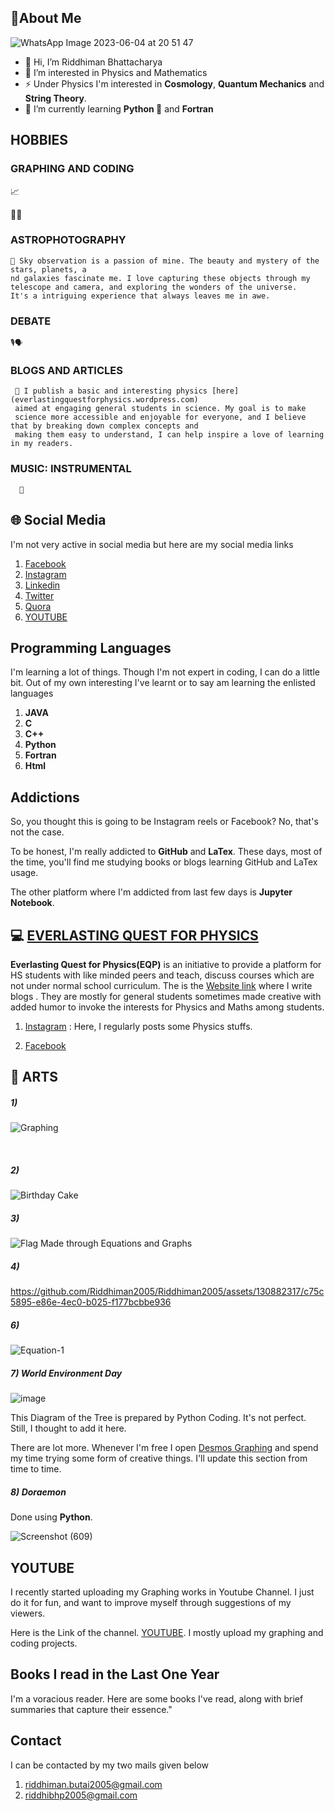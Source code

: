 
## 💫**About Me** ##


![WhatsApp Image 2023-06-04 at 20 51 47](https://github.com/Riddhiman2005/Riddhiman2005/assets/130882317/043f1341-32a5-47ff-bd4b-c3f9d1cf2ac8)


- 👋 Hi, I’m Riddhiman Bhattacharya
- 👀 I’m interested in Physics and Mathematics
- ⚡ Under Physics I'm interested in **Cosmology**, **Quantum Mechanics** and **String Theory**.
- 🌱 I’m currently learning **Python 🐍** and **Fortran**



## HOBBIES ##

   ### GRAPHING AND CODING ###
   
   📈
   
   👨‍💻
   
 ###  ASTROPHOTOGRAPHY ###
    
    🔭 Sky observation is a passion of mine. The beauty and mystery of the stars, planets, a
    nd galaxies fascinate me. I love capturing these objects through my telescope and camera, and exploring the wonders of the universe. 
    It's a intriguing experience that always leaves me in awe.
 
 
 ###   DEBATE  ###
 
    🎙️🗣️ 
 
 
 ###  BLOGS AND ARTICLES ###
     
     📝 I publish a basic and interesting physics [here](everlastingquestforphysics.wordpress.com) 
     aimed at engaging general students in science. My goal is to make 
     science more accessible and enjoyable for everyone, and I believe that by breaking down complex concepts and 
     making them easy to understand, I can help inspire a love of learning in my readers.
 
      


###   MUSIC: INSTRUMENTAL ###

      🎸 

## 🌐 Social Media ##

I'm not very active in social media but here are my social media links <br>
1) [Facebook](https://www.facebook.com/profile.php?id=100090725665587)<br>
2) [Instagram](https://instagram.com/riddhiphy?igshid=NTc4MTIwNjQ2YQ==) <br>
3) [Linkedin](https://www.linkedin.com/in/riddhiman-bhattacharya-211a61236/) <br>
4) [Twitter](https://twitter.com/CosmoQuantumRid) <br>
5) [Quora](https://www.quora.com/profile/Physics-Demons) <br>
6) [YOUTUBE](https://www.youtube.com/@riddhiman.bhattacharya6568)



## Programming Languages ##

I'm learning a lot of things. Though I'm not expert in coding, I can do a little bit. Out of my own interesting I've learnt or to say am learning 
the enlisted languages


  1) **JAVA**
  2) **C**
  3) **C++**
  4) **Python**
  5) **Fortran**
  6) **Html**


## Addictions ##

So, you thought this is going to be Instagram reels or Facebook?  No, that's not the case. 

To be honest, I'm really addicted to **GitHub** and **LaTex**. These days,  most of the time, you'll find me studying books or blogs learning GitHub and LaTex usage.

 
The other platform where I'm addicted from last few days is **Jupyter Notebook**.





## 💻 [EVERLASTING QUEST FOR PHYSICS](everlastingquestforphysics.wordpress.com) ##


**Everlasting Quest for Physics(EQP)** is an initiative to provide a platform for HS students with like minded peers and teach, discuss courses which are not under normal school curriculum.
The is the [Website link](everlastingquestforphysics.wordpress.com) where I write blogs . They are mostly for general students sometimes made creative with added humor to invoke the interests for Physics and Maths 
among students.



1) [Instagram](https://www.instagram.com/everlastingquestforphysics/) : Here, I regularly posts some Physics stuffs. 



2) [Facebook](https://www.facebook.com/profile.php?id=100092194485891)


## 🎨 ARTS 

##### 1) <br>
 ![Graphing](https://github.com/Riddhiman2005/Riddhiman2005/assets/130882317/9d42c36f-7134-48e0-a10f-92884d10cbd1) <br>

<br>

##### 2)  <br>


![Birthday Cake](https://github.com/Riddhiman2005/Riddhiman2005/assets/130882317/dff9569e-4552-4c95-b676-9cc8c192f49d)


##### 3) <br>

![Flag Made through Equations and Graphs](https://github.com/Riddhiman2005/Riddhiman2005/assets/130882317/2c52825b-4aae-46d8-b20b-d642730c67f3)


##### 4)



https://github.com/Riddhiman2005/Riddhiman2005/assets/130882317/c75c5895-e86e-4ec0-b025-f177bcbbe936


##### 6)

![Equation-1](https://github.com/Riddhiman2005/Riddhiman2005/assets/130882317/ad4dff3d-b3e0-490f-8e76-4c635d91d9bb)



##### 7) **World Environment Day**




![image](https://github.com/Riddhiman2005/Riddhiman2005/assets/130882317/ec3beeaf-eea3-421d-8ac0-0249ce522f4e)


This Diagram of the Tree is prepared by Python Coding. It's not perfect. Still, I thought to add it here.


There are lot more. Whenever I'm free I open [Desmos Graphing](https://www.desmos.com/calculator) and spend my time trying some form of creative things. I'll update this 
section from time to time.


##### 8) **Doraemon**

Done using **Python**.


![Screenshot (609)](https://github.com/Riddhiman2005/Riddhiman2005/assets/130882317/f0cdfb88-5450-4883-9f40-472401142ca4)




## YOUTUBE ##

I recently started uploading my Graphing works in Youtube Channel. I just do it for fun, and want to improve myself through suggestions of my viewers.

Here is the Link of the channel. [YOUTUBE](https://www.youtube.com/@riddhiman.bhattacharya6568). I mostly upload my graphing and coding projects.


## Books I read in the Last One Year ##

I'm a voracious reader.  Here are some books I've read, along with brief summaries that capture their essence."






## Contact ##

I can be contacted by my two mails given below

1) [riddhiman.butai2005@gmail.com](riddhiman.butai2005@gmail.com)
2) riddhibhp2005@gmail.com














